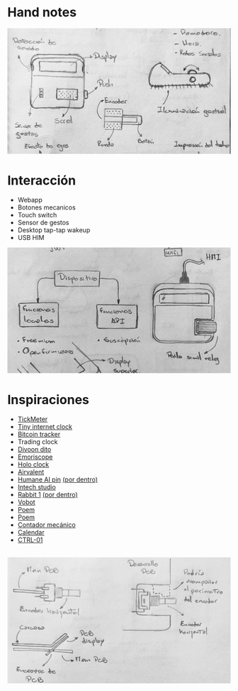 # Hand notes

<p align="center">
  <a href="img\01-Handnotes.webp"  target="_blank"><img src="img\01-Handnotes2.webp"></a>
</p>

# Interacción
* Webapp
* Botones mecanicos
* Touch switch
* Sensor de gestos
* Desktop tap-tap wakeup
* USB HIM

<p align="center">
  <a href="img\02-Handnotes.webp"  target="_blank"><img src="img\02-Handnotes2.webp"></a>
</p>

# Inspiraciones
* [TickMeter](https://tickrmeter.com/)
* [Tiny internet clock](https://www.google.com/amp/s/www.instructables.com/Tiny-Internet-Clock)
* [Bitcoin tracker](https://www.instructables.com/Bitcoin-Tracker-Using-a-Raspberry-Pi/)
* Trading clock
* [Divoon dito](https://www.instagram.com/divoom_global)
* [Emoriscope](https://emotiscope.rocks/is_simple.html)
* [Holo clock](https://github.com/fiberpunk1/HoloClock)
* [Airvalent](https://www.instagram.com/airvalent)
* [Humane AI pin](https://humane.com/aipin) [(por dentro)](https://youtu.be/G0nl_jaSBZ0)
* [Intech studio](https://www.instagram.com/intechstudio)
* [Rabbit 1](https://www.rabbit.tech/) [(por dentro)](https://youtu.be/7G7km2rzWk8)
* [Vobot](https://getvobot.com/mini-dock)
* [Poem](https://www.instagram.com/p/C6e6c-So3pr/)
* [Poem](https://www.kickstarter.com/projects/genmon/poem-1-the-ai-poetry-clock)
* [Contador mecánico](https://youtu.be/XlvfNOIMiVw)
* [Calendar](https://makerworld.com/en/models/115260)
* [CTRL-01](https://www.instagram.com/p/C3DRH1LKLF-/)


<p align="center">
  <br/>
  <a href="img\03-Handnotes.webp" target="_blank"><img src="img\03-Handnotes2.webp"></a>
</p>
